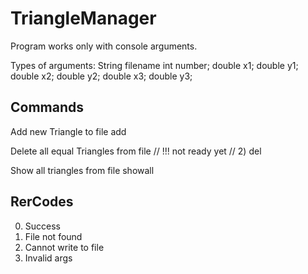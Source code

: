 TriangleManager
===============
Program works only with console arguments.

Types of arguments:
	String   filename
	int      number; 
	double   x1;
	double   y1;
	double   x2;
	double   y2;
	double   x3;
	double   y3;

Commands
--------   
Add new Triangle to file
add <filename> <number> <x1> <y1> <x2> <y2> <x3> <y3>

Delete all equal Triangles from file
// !!! not ready yet
// 2) del <filename> <number>

Show all triangles from file
showall <filename>
	
	
RerCodes
--------
0. Success
1. File not found
2. Cannot write to file
3. Invalid args
   

